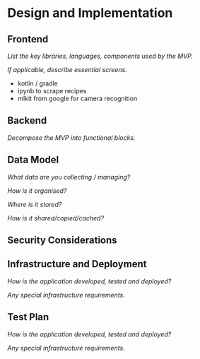 # Design and Implementation

## Frontend

*List the key libraries, languages, components used by the MVP.*

*If applicable, describe essential screens.*

- kotlin / gradle
- ipynb to scrape recipes
- mlkit from google for camera recognition

## Backend

*Decompose the MVP into functional blocks.*

## Data Model

*What data are you collecting / managing?*

*How is it organised?*

*Where is it stored?*

*How is it shared/copied/cached?*

## Security Considerations

## Infrastructure and Deployment

*How is the application developed, tested and deployed?*

*Any special infrastructure requirements.*

## Test Plan

*How is the application developed, tested and deployed?*

*Any special infrastructure requirements.*


